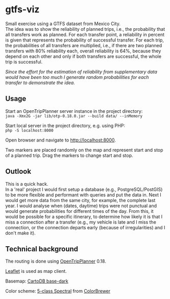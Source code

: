 # gtfs-viz
Small exercise using a GTFS dataset from Mexico City.  
The idea was to show the reliability of planned trips, i.e., the probability that all transfers work as planned. For each transfer point, a reliability in percent is given that represents the probability of successful transfer. For each trip, the probabilities of all transfers are multiplied, i.e., if there are two planned transfers with 80% reliability each, overall reliability is 64%, because they depend on each other and only if both transfers are successful, the whole trip is successful.

 
*Since the effort for the estimation of reliability from supplementary data would have been too much I generate random probabilities for each transfer to demonstrate the idea.*


## Usage
Start an OpenTripPlanner server instance in the project directory:  
`java -Xmx2G -jar lib/otp-0.18.0.jar --build data/ --inMemory`  

Start local server in the project directory, e.g. using PHP:  
`php -S localhost:8000`  

Open browser and navigate to [http://localhost:8000](http://localhost:8000 "http://localhost:8000").

Two markers are placed randomly on the map and represent start and stop of a planned trip. Drag the markers to change start and stop.
	
## Outlook
This is a quick hack.  
In a 'real' project I would first setup a database (e.g., PostgreSQL/PostGIS) to be more flexible and performant with queries and put the data in. Next I would get more data from the same city, for example, the complete last year. I would analyse when (dates, daytime) trips were not punctual and would generate probabilities for different times of the day. From this, it would be possible for a specific itinerary, to determine how likely it is that I miss a connection after a transfer (e.g., my vehicle is late and I miss the connection, or the connection departs early (because of irregularities) and I don't make it).  

## Technical background
The routing is done using [OpenTripPlanner](http://opentripplanner.org "OpenTripPlanner") 0.18.

[Leaflet](http://http://leafletjs.com "Leaflet") is used as map client.

Basemap: [CartoDB base-dark](https://github.com/CartoDB/cartodb/wiki/BaseMaps-available "CartoDB base-dark")

Color scheme: [5-class Spectral](http://colorbrewer2.org/?type=diverging&scheme=Spectral&n=5 "5-class Spectral") from [ColorBrewer](http://colorbrewer2.org "ColorBrewer")
